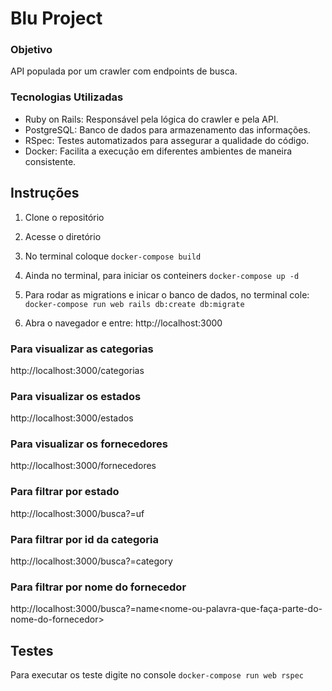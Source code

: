 # Blu Project

### Objetivo
  API populada por um crawler com endpoints de busca.

### Tecnologias Utilizadas
- Ruby on Rails: Responsável pela lógica do crawler e pela API.
- PostgreSQL: Banco de dados para armazenamento das informações.
- RSpec: Testes automatizados para assegurar a qualidade do código.
- Docker: Facilita a execução em diferentes ambientes de maneira consistente.
  
## Instruções 

1. Clone o repositório
2. Acesse o diretório
3. No terminal coloque
    `docker-compose build`

4. Ainda no terminal, para iniciar os conteiners
    `docker-compose up -d`

5. Para rodar as migrations e inicar o banco de dados, no terminal cole:
      `docker-compose run web rails db:create db:migrate`

6. Abra o navegador e entre:
   http://localhost:3000

### Para visualizar as categorias
  http://localhost:3000/categorias

### Para visualizar os estados
  http://localhost:3000/estados
  
### Para visualizar os fornecedores
 http://localhost:3000/fornecedores

### Para filtrar por estado
  http://localhost:3000/busca?=uf<nome-do-estado>

### Para filtrar por id da categoria
  http://localhost:3000/busca?=category<id-da-categoria>

### Para filtrar por nome do fornecedor
  http://localhost:3000/busca?=name<nome-ou-palavra-que-faça-parte-do-nome-do-fornecedor>

  
## Testes

Para executar os teste digite no console
   `docker-compose run web rspec`

